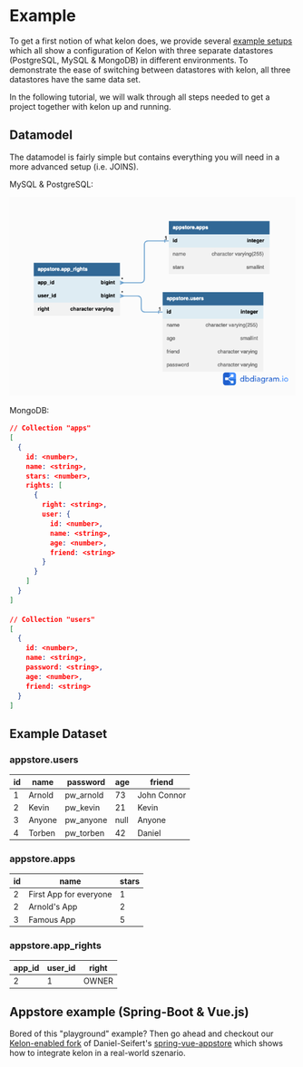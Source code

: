 # Example

To get a first notion of what kelon does, we provide several [example setups](https://github.com/Foundato/kelon-examples) which all show a configuration of Kelon with three separate datastores (PostgreSQL, MySQL & MongoDB) in different environments. To demonstrate the ease of switching between datastores with kelon, all three datastores have the same data set.

In the following tutorial, we will walk through all steps needed to get a project together with kelon up and running.

## Datamodel

The datamodel is fairly simple but contains everything you will need in a more advanced setup (i.e. JOINS).

MySQL & PostgreSQL:

![Datamodel](../../img/how-to/Example_ER.png)

MongoDB:

```json
// Collection "apps"
[
  {
    id: <number>,
    name: <string>,
    stars: <number>,
    rights: [
      {
        right: <string>,
        user: {
          id: <number>,
          name: <string>,
          age: <number>,
          friend: <string>
        }
      }
    ]
  }
]

// Collection "users"
[
  {
    id: <number>,
    name: <string>,
    password: <string>, 
    age: <number>,
    friend: <string>
  }
]

```

## Example Dataset

### appstore.users

| id  | name   | password  | age  | friend      |
|-----|--------|-----------|------|-------------|
| 1   | Arnold | pw_arnold | 73   | John Connor |
| 2   | Kevin  | pw_kevin  | 21   | Kevin       |
| 3   | Anyone | pw_anyone | null | Anyone      |
| 4   | Torben | pw_torben | 42   | Daniel      | 

### appstore.apps

| id  | name                   | stars |
|-----|------------------------|-------|
| 2   | First App for everyone | 1     |
| 2   | Arnold's App           | 2     |
| 3   | Famous App             | 5     |

### appstore.app_rights

| app_id | user_id | right |
|--------|---------|-------|
| 2      | 1       | OWNER |


## Appstore example (Spring-Boot & Vue.js)

Bored of this "playground" example? Then go ahead and checkout our [Kelon-enabled fork](https://github.com/Foundato/spring-vue-appstore) of Daniel-Seifert's [spring-vue-appstore](https://github.com/Daniel-Seifert/spring-vue-appstore) which shows how to integrate kelon in a real-world szenario.